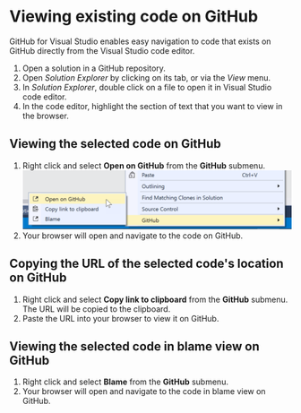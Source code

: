 # Viewing existing code on GitHub

GitHub for Visual Studio enables easy navigation to code that exists on GitHub directly from the Visual Studio code editor.

1. Open a solution in a GitHub repository.
2. Open *Solution Explorer* by clicking on its tab, or via the *View* menu.
3. In *Solution Explorer*, double click on a file to open it in Visual Studio code editor.
3. In the code editor, highlight the section of text that you want to view in the browser.

## Viewing the selected code on GitHub
1. Right click and select **Open on GitHub** from the **GitHub** submenu.
![Open on GitHub](images/open-on-github.png)
2. Your browser will open and navigate to the code on GitHub.

## Copying the URL of the selected code's location on GitHub
1. Right click and select **Copy link to clipboard** from the **GitHub** submenu. The URL will be copied to the clipboard.
2. Paste the URL into your browser to view it on GitHub.

## Viewing the selected code in blame view on GitHub
1. Right click and select **Blame** from the **GitHub** submenu.
2. Your browser will open and navigate to the code in blame view on GitHub.
